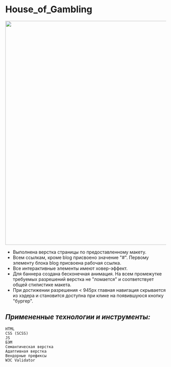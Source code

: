 # House_of_Gambling
<p align="center"><img src="https://github.com/ds-sev/House_of_Gambling/assets/99210830/8479be37-e494-4be7-8956-28935e56a155" width="700px"></p>

  * Выполнена верстка страницы по предоставленному макету.
  * Всем ссылкам, кроме blog присвоено значение "#". Первому элементу блока blog присвоена рабочая ссылка. 
  * Все интерактивные элементы имеют ховер-эффект.
  * Для баннера создана бесконечная анимация. На всем промежутке требуемых разрешений верстка не "ломается" и соответствует общей стилистике макета. 
  * При достижении разрешения < 945px главная навигация скрывается из хэдера и становится доступна при клике на появившуюся кнопку "бургер".

  ## _Примененные технологии и инструменты:_
    HTML
    CSS (SCSS)
    JS
    БЭМ
    Семантическая верстка
    Адаптивная верстка
    Вендорные префиксы
    W3C Validator
    
    

